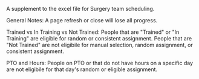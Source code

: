 A supplement to the excel file for Surgery team scheduling.

General Notes:
A page refresh or close will lose all progress.

Trained vs In Training vs Not Trained:
People that are "Trained" or "In Training" are eligible for random or consistent assignment.
People that are "Not Trained" are not eligibile for manual selection, random assignment, or consistent assignment.

PTO and Hours:
People on PTO or that do not have hours on a specific day are not eligibile for that day's random or eligible assignment.